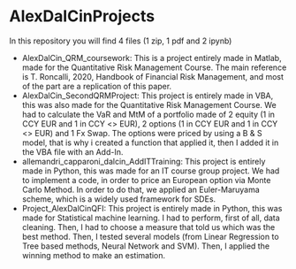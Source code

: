 # AlexDalCinProjects
In this repository you will find 4 files (1 zip, 1 pdf and 2 ipynb)
- AlexDalCin_QRM_coursework: This is a project entirely made in Matlab, made for the Quantitative Risk Management Course. The main reference is T. Roncalli, 2020, Handbook of Financial Risk Management, and most of the part are a replication of this paper. 
- AlexDalCin_SecondQRMProject: This project is entirely made in VBA, this was also made for the Quantitative Risk Management Course. We had to calculate the VaR and MtM of a portfolio made of 2 equity (1 in CCY EUR and 1 in CCY <> EUR), 2 options (1 in CCY EUR and 1 in CCY <> EUR) and 1 Fx Swap. The options were priced by using a B & S model, that is why i created a function that applied it, then I added it in the VBA file with an Add-In.
- allemandri_capparoni_dalcin_AddITTraining: This project is entirely made in Python, this was made for an IT course group project. We had to implement a code, in order to price an European option via Monte Carlo Method. In order to do that, we applied an Euler-Maruyama scheme, which is a widely used framework for SDEs.
- Project_AlexDalCinQFI: This project is entirely made in Python, this was made for Statistical machine learning. I had to perform, first of all, data cleaning. Then, I had to choose a measure that told us which was the best method. Then, I tested several models (from Linear Regression to Tree based methods, Neural Network and SVM). Then, I applied the winning method to make an estimation.


